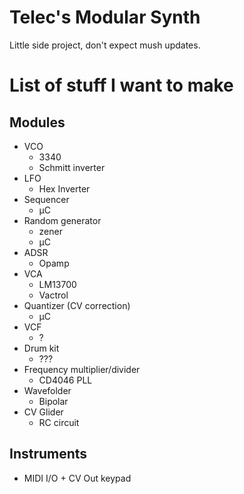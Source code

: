 # Telec's Modular Synth

Little side project, don't expect mush updates.

# List of stuff I want to make

## Modules

* VCO
	- 3340
	- Schmitt inverter
* LFO
	- Hex Inverter
* Sequencer
	- µC
* Random generator
	- zener
	- µC
* ADSR
	- Opamp
* VCA
	- LM13700
	- Vactrol
* Quantizer (CV correction)
	- µC
* VCF
	- ?
* Drum kit
	- ???
* Frequency multiplier/divider
	- CD4046 PLL
* Wavefolder
	- Bipolar
* CV Glider
	- RC circuit

## Instruments

* MIDI I/O + CV Out keypad
